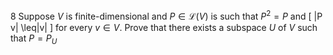 8 Suppose $V$ is finite-dimensional and $P \in \mathcal{L}(V)$ is such that $P^{2}=P$ and
\[
\|P v\| \leq\|v\|
\]
for every $v \in V$. Prove that there exists a subspace $U$ of $V$ such that $P=P_{U}$
